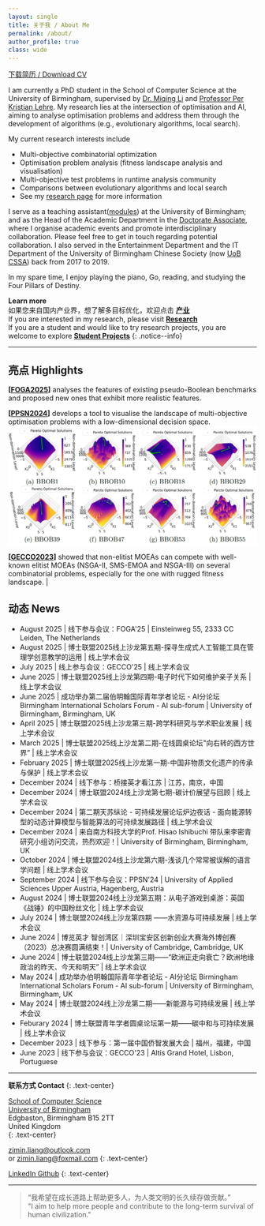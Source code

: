 ```yaml
---
layout: single
title: 关于我 / About Me
permalink: /about/
author_profile: true
class: wide
---
```



[ 下载简历 / Download CV ](/assets/files/cv.pdf)


I am currently a PhD student in the School of Computer Science at the University of Birmingham, supervised by [Dr. Miqing Li](https://sites.google.com/view/miqing-li/applied-research) and [Professor Per Kristian Lehre](https://pklehre.github.io/EC-Theory-UoB/Lehre/). My research lies at the intersection of optimisation and AI, aiming to analyse optimisation problems and address them through the development of algorithms (e.g., evolutionary algorithms, local search). 

My current research interests include
 - Multi-objective combinatorial optimization
 - Optimisation problem analysis (fitness landscape analysis and visualisation)
 - Multi-objective test problems in runtime analysis community
 - Comparisons between evolutionary algorithms and local search
 - See my [research page](/research/) for more information

I serve as a teaching assistant([modules](/teaching/)) at the University of Birmingham; and as the Head of the Academic Department in the [Doctorate Associate](https://www.doctorateassociation.org/), where I organise academic events and promote interdisciplinary collaboration. Please feel free to get in touch regarding potential collaboration. I also served in the Entertainment Department and the IT Department of the University of Birmingham Chinese Society (now [UoB CSSA](https://www.cssauob.com/)) back from 2017 to 2019.

In my spare time, I enjoy playing the piano, Go, reading, and studying the Four Pillars of Destiny.

**Learn more**<br />
如果您来自国内产业界，想了解多目标优化，欢迎点击 [**产业**](/industry/)<br />
If you are interested in my research, please visit [**Research**](/research/)<br />
If you are a student and would like to try research projects, you are welcome to explore [**Student Projects**](/teaching/#projects)
{: .notice--info}

---

## 亮点 Highlights

**\[[FOGA2025](https://dl.acm.org/doi/10.1145/3729878.3746700)\]** analyses the features of existing pseudo-Boolean benchmarks and proposed new ones that exhibit more realistic features. 

**\[[PPSN2024](https://dl.acm.org/doi/10.1007/978-3-031-70085-9_19)\]** develops a tool to visualise the landscape of multi-objective optimisation problems with a low-dimensional decision space. 
<img src="/assets/images/PPSN2024.png" alt="PPSN2024" width="800" style="display: block; margin: auto;">

**\[[GECCO2023](https://dl.acm.org/doi/10.1145/3583133.3590646)\]** showed that non-elitist MOEAs can compete with well-known elitist MOEAs (NSGA-II, SMS-EMOA and NSGA-III) on several combinatorial problems, especially for the one with rugged fitness landscape. | 


## 动态 News
 - August 2025 | 线下参与会议：FOGA'25 | Einsteinweg 55, 2333 CC Leiden, The Netherlands
 - August 2025 | 博士联盟2025线上沙龙第五期-探寻生成式人工智能工具在管理学创意教学的运用 | 线上学术会议
 - July 2025 | 线上参与会议：GECCO'25 | 线上学术会议
 - June 2025 | 博士联盟2025线上沙龙第四期-电子时代下如何维护亲子关系 | 线上学术会议
 - June 2025 | 成功举办第二届伯明翰国际青年学者论坛 - AI分论坛 Birmingham International Scholars Forum - AI sub-forum | University of Birmingham, Birmingham, UK
 - April 2025 | 博士联盟2025线上沙龙第三期-跨学科研究与学术职业发展 | 线上学术会议
 - March 2025 | 博士联盟2025线上沙龙第二期-在线圆桌论坛"向右转的西方世界” | 线上学术会议
 - February 2025 | 博士联盟2025线上沙龙第一期-中国非物质文化遗产的传承与保护 | 线上学术会议
 - December 2024 | 线下参与：桥接英才看江苏 | 江苏，南京，中国
 - December 2024 | 博士联盟2024线上沙龙第七期-碳计价展望与回顾 | 线上学术会议
 - December 2024 | 第二期天苏纵论 - 可持续发展论坛炉边夜话 - 面向能源转型的动态计算模型与智能算法的可持续发展路径 | 线上学术会议
 - December 2024 | 来自南方科技大学的Prof. Hisao Ishibuchi 带队来李密青研究小组访问交流，热烈欢迎！| University of Birmingham, Birmingham, UK
 - October 2024 | 博士联盟2024线上沙龙第六期-浅谈几个常常被误解的语言学问题 | 线上学术会议
 - September 2024 | 线下参与会议：PPSN'24 | University of Applied Sciences Upper Austria, Hagenberg, Austria
 - August 2024 | 博士联盟2024线上沙龙第五期：从电子游戏到桌游：英国《战锤》的中国粉丝文化 | 线上学术会议
 - July 2024 | 博士联盟2024线上沙龙第四期 ——水资源与可持续发展 | 线上学术会议
 - June 2024 | 博览英才 智创湾区｜深圳宝安区创新创业大赛海外博创赛（2023）总决赛圆满结束！| University of Cambridge, Cambridge, UK
 - June 2024 | 博士联盟2024线上沙龙第三期——“欧洲正走向衰亡？欧洲地缘政治的昨天、今天和明天” | 线上学术会议
 - May 2024 | 成功举办伯明翰国际青年学者论坛 - AI分论坛 Birmingham International Scholars Forum - AI sub-forum | University of Birmingham, Birmingham, UK
 - May 2024 | 博士联盟2024线上沙龙第二期——新能源与可持续发展 | 线上学术会议
 - Feburary 2024 | 博士联盟青年学者圆桌论坛第一期——碳中和与可持续发展 | 线上学术会议
 - December 2023 | 线下参与：第一届中国侨智发展大会 | 福州，福建，中国
 - June 2023 | 线下参与会议：GECCO'23 | Altis Grand Hotel, Lisbon, Portuguese

---

**联系方式 Contact**
{: .text-center}

[School of Computer Science](https://www.birmingham.ac.uk/schools/computer-science/) <a href="https://www.bing.com/maps?osid=a59555ca-7b8b-4731-a0ad-38da711e541f&cp=sr7hydgv3z5g&lvl=15.75&pi=0&imgid=f0cfdbd0-23c2-45d8-9132-4cf510fd0b6d&v=2&sV=2&form=S00027"><i class="fa-solid fa-map-pin"></i></a><br />
[University of Birmingham](https://www.birmingham.ac.uk)<br />
Edgbaston, Birmingham B15 2TT <br />
United Kingdom<br />
{: .text-center}

[zimin.liang@outlook.com](mailto:zimin.liang@outlook.com) <br />
or [zimin.liang@foxmail.com](mailto:zimin.liang@foxmail.com)
{: .text-center}

<a href="https://www.linkedin.com/in/zimin-liang/"><i class="fa-brands fa-linkedin fa-lg"></i> LinkedIn </a>  <a href="https://github.com/Zim-L/"><i class="fa-brands fa-github fa-lg"></i> Github</a> 
{: .text-center}

---

> “我希望在成长道路上帮助更多人，为人类文明的长久续存做贡献。”<br />
> "I aim to help more people and contribute to the long-term survival of human civilization."
